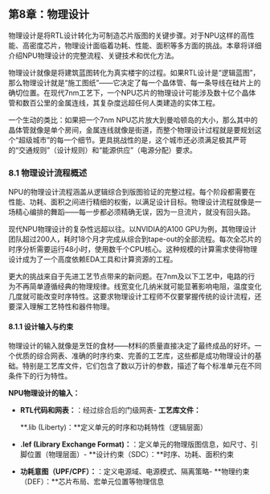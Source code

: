 ## 第8章：物理设计

物理设计是将RTL设计转化为可制造芯片版图的关键步骤。对于NPU这样的高性能、高密度芯片，物理设计面临着功耗、性能、面积等多方面的挑战。本章将详细介绍NPU物理设计的完整流程、关键技术和优化方法。

物理设计就像是将建筑蓝图转化为真实楼宇的过程。如果RTL设计是“逻辑蓝图”，那么物理设计就是“施工图纸”——它决定了每一个晶体管、每一条导线在硅片上的确切位置。在现代7nm工艺下，一个NPU芯片的物理设计可能涉及数十亿个晶体管和数百公里的金属连线，其复杂度远超任何人类建造的实体工程。

一个生动的类比：如果把一个7nm NPU芯片放大到曼哈顿岛的大小，那么其中的晶体管就像是单个房间，金属连线就像是街道，而整个物理设计过程就是要规划这个“超级城市”的每一个细节。更具挑战性的是，这个城市还必须满足极其严苛的“交通规则”（设计规则）和“能源供应”（电源分配）要求。

### 8.1 物理设计流程概述

NPU的物理设计流程涵盖从逻辑综合到版图验证的完整过程。每个阶段都需要在性能、功耗、面积之间进行精细的权衡，以满足设计目标。物理设计流程就像是一场精心编排的舞蹈——每一步都必须精确无误，因为一旦流片，就没有回头路。

现代NPU物理设计的复杂性远超以往。以NVIDIA的A100 GPU为例，其物理设计团队超过200人，耗时18个月才完成从综合到tape-out的全部流程。每次全芯片的时序分析需要运行48小时，使用数千个CPU核心。这种规模的计算需求使得物理设计成为了一个高度依赖EDA工具和计算资源的工程。

更大的挑战来自于先进工艺节点带来的新问题。在7nm及以下工艺中，电路的行为不再简单遵循经典的物理规律。线宽变化几纳米就可能显著影响电阻，温度变化几度就可能改变时序特性。这要求物理设计工程师不仅要掌握传统的设计流程，还要深入理解工艺特性和器件物理。

#### 8.1.1 设计输入与约束

物理设计的输入就像是烹饪的食材——材料的质量直接决定了最终成品的好坏。一个优质的综合网表、准确的时序约束、完善的工艺库，这些都是成功物理设计的基础。特别是工艺库文件，它们包含了数以万计的参数，描述了每个标准单元在不同条件下的行为特性。

  **NPU物理设计的输入：**
- **RTL代码和网表：**：经过综合后的门级网表- **工艺库文件：**

  **.lib (Liberty)：**定义单元的时序和功耗特性（逻辑层面）
- **.lef (Library Exchange Format)：**：定义单元的物理版图信息，如尺寸、引脚位置（物理层面）- **设计约束（SDC）：**时序、功耗、面积约束
- **功耗意图（UPF/CPF）：**：定义电源域、电源模式、隔离策略- **物理约束（DEF）：**芯片布局、宏单元位置等物理信息
